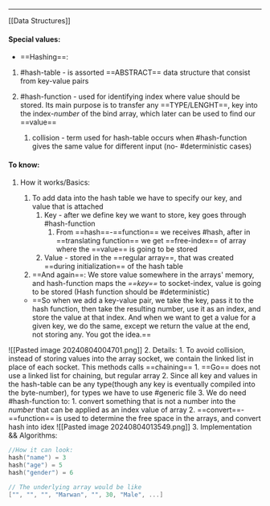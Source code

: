 ***
[[Data Structures]]
#### Special values:
- ==Hashing==:
1. #hash-table - is assorted ==ABSTRACT== data structure that consist from key-value pairs    

2. #hash-function - used for identifying index where value should be stored. Its main purpose is to transfer any ==TYPE/LENGHT==, key into the index-*number* of the bind array, which later can be used to find our ==value==
	
	1. collision - term used for hash-table occurs when #hash-function gives the same value for different input (no- #deterministic cases)

#### To know:
1. How it works/Basics:
	1. To add data into the hash table we have to specify our key, and value that is attached 
		1. Key - after we define key we want to store, key goes through #hash-function
			1. From ==hash==-==function== we receives #hash,  after in ==translating function== we get ==free-index== of array where the ==value== is going to be stored
		2. Value - stored in the ==regular array==, that was created ==during initialization== of the hash table
	2. ==And again==: We store value somewhere in the arrays' memory, and hash-function maps the *==key==* to socket-index, value is going to be stored (Hash function should be #deterministic) 

	- ==So when we add a key-value pair, we take the key, pass it to the hash function, then take the resulting number, use it as an index, and store the value at that index. And when we want to get a value for a given key, we do the same, except we return the value at the end, not storing any. You got the idea.==

![[Pasted image 20240804004701.png]]
2. Details:
	1. To avoid collision, instead of storing values into the array socket, we contain the linked list in place of each socket. This methods calls ==chaining==
		1. ==Go== does not use a linked list for chaining, but regular array 
	2. Since all key and values in the hash-table can be any type(though any key is eventually compiled into the byte-number), for types we have to use #generic file
	3. We do need #hash-function to:
		1. convert something that is not a number into the *number* that can be applied as an index value of array 
		2. ==convert==-==function== is used to determine the free space in the arrays, and convert hash into idex
![[Pasted image 20240804013549.png]]
3. Implementation && Algorithms:

```go
//How it can look:
hash("name") = 3
hash("age") = 5
hash("gender") = 6

// The underlying array would be like
["", "", "", "Marwan", "", 30, "Male", ...]
```